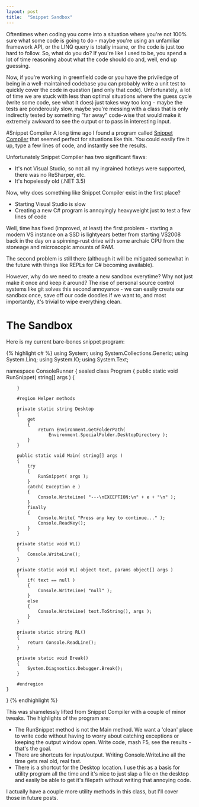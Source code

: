 ```yaml
---
layout: post
title:  "Snippet Sandbox"
---
```

Oftentimes when coding you come into a situation where you're not 100% sure what some code is going to do - maybe you're using an unfamiliar framework API, or the LINQ query is totally insane, or the code is just too hard to follow.  So, what do you do?  If you're like I used to be, you spend a lot of time reasoning about what the code should do and, well, end up guessing.

Now, if you're working in greenfield code or you have the priviledge of being in a well-maintained codebase you can probably write a unit test to quickly cover the code in question (and only that code).  Unfortunately, a lot of time we are stuck with less than optimal situations where the guess cycle (write some code, see what it does) just takes way too long - maybe the tests are ponderously slow, maybe you're messing with a class that is only indirectly tested by something "far away" code-wise that would make it extremely awkward to see the output or to pass in interesting input.

#Snippet Compiler
A long time ago I found a program called [Snippet Compiler](http://www.sliver.com/dotnet/snippetcompiler/) that seemed perfect for situations like this.  You could easily fire it up, type a few lines of code, and instantly see the results.

Unfortunately Snippet Compiler has two significant flaws:

* It's not Visual Studio, so not all my ingrained hotkeys were supported, there was no ReSharper, etc.
* It's hopelessly old (.NET 3.5)

Now, why does something like Snippet Compiler exist in the first place?

* Starting Visual Studio is slow
* Creating a new C# program is annoyingly heavyweight just to test a few lines of code

Well, time has fixed (improved, at least) the first problem - starting a modern VS instance on a SSD is lightyears better from starting VS2008 back in the day on a spinning-rust drive with some archaic CPU from the stoneage and microscopic amounts of RAM.

The second problem is still there (although it will be mitigated somewhat in the future with things like REPLs for C# becoming available).

However, why do we need to create a new sandbox everytime?  Why not just make it once and keep it around?  The rise of personal source control systems like git solves this second annoyance - we can easily create our sandbox once, save off our code doodles if we want to, and most importantly, it's trivial to wipe everything clean.

# The Sandbox

Here is my current bare-bones snippet program:

{% highlight c# %}
using System;
using System.Collections.Generic;
using System.Linq;
using System.IO;
using System.Text;

namespace ConsoleRunner
{
    sealed class Program
    {
        public static void RunSnippet( string[] args )
        {

        }

        #region Helper methods

        private static string Desktop
        {
            get 
            { 
                return Environment.GetFolderPath(
                    Environment.SpecialFolder.DesktopDirectory ); 
            }
        }

        public static void Main( string[] args )
        {
            try
            {
                RunSnippet( args );
            }
            catch( Exception e )
            {
                Console.WriteLine( "---\nEXCEPTION:\n" + e + "\n" );
            }
            finally
            {
                Console.Write( "Press any key to continue..." );
                Console.ReadKey();
            }
        }

        private static void WL()
        {
            Console.WriteLine();
        }

        private static void WL( object text, params object[] args )
        {
            if( text == null )
            {
                Console.WriteLine( "null" );
            }
            else
            {
                Console.WriteLine( text.ToString(), args );
            }
        }

        private static string RL()
        {
            return Console.ReadLine();
        }

        private static void Break()
        {
            System.Diagnostics.Debugger.Break();
        }
        
        #endregion
    }
}
{% endhighlight %}  

This was shamelessly lifted from Snippet Compiler with a couple of minor tweaks.  The highlights of the program are:

* The RunSnippet method is not the Main method.  We want a 'clean' place to write code without having to worry about catching exceptions or keeping the output window open.  Write code, mash F5, see the results - that's the goal.
* There are shortcuts for input/output.  Writing Console.WriteLine all the time gets real old, real fast.
* There is a shortcut for the Desktop location.  I use this as a basis for utility program all the time and it's nice to just slap a file on the desktop and easily be able to get it's filepath without writing that annoying code.

I actually have a couple more utility methods in this class, but I'll cover those in future posts.

